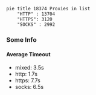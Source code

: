 
```mermaid
pie title 18374 Proxies in list
    "HTTP" : 13704
    "HTTPS": 3120
    "SOCKS" : 2992
```

### Some Info
#### Average Timeout

- mixed: 3.5s
- http: 1.7s
- https: 7.7s
- socks: 6.5s